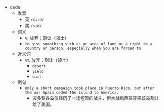 - cede
  - 发音
    - 英 `/siːd/`
    - 美 `/sid/`
  - 词义
    - v. 放弃；割让（领土）
    - `to give something such as an area of land or a right to a country or person, especially when you are forced to`
  - 近义词
    - vt. 放弃；割让（领土）
      - `desert`
      - `yield`
      - `quit`
  - 例句
    - `Only a short campaign took place in Puerto Rico, but after the war Spain ceded the island to America.`
      - 波多黎各岛仅经历了一场短暂的战斗，但大战后西班牙把该岛割让给了美国。

